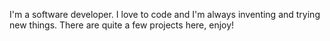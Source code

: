 I'm a software developer. I love to code and I'm always inventing and trying new things. There are quite a few projects here, enjoy!
